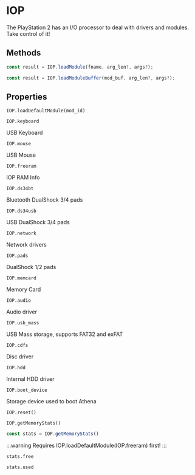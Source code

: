 # IOP

The PlayStation 2 has an I/O processor to deal with drivers and modules. Take control of it!

## Methods

```js
const result = IOP.loadModule(fname, arg_len?, args?);
```

```js
const result = IOP.loadModuleBuffer(mod_buf, arg_len?, args?);
```

## Properties

```IOP.loadDefaultModule(mod_id)```


```IOP.keyboard```  

USB Keyboard  


```IOP.mouse```

USB Mouse  


```IOP.freeram```

IOP RAM Info  


```IOP.ds34bt```

Bluetooth DualShock 3/4 pads  


```IOP.ds34usb```

USB DualShock 3/4 pads  


```IOP.network```

Network drivers  


```IOP.pads```

DualShock 1/2 pads  


```IOP.memcard```

Memory Card  


```IOP.audio```

Audio driver  


```IOP.usb_mass```

USB Mass storage, supports FAT32 and exFAT  


```IOP.cdfs```

Disc driver  


```IOP.hdd```

Internal HDD driver  


```IOP.boot_device```

Storage device used to boot Athena    


```IOP.reset()```


```IOP.getMemoryStats()```

```js
const stats = IOP.getMemoryStats()
``` 

:::warning
Requires IOP.loadDefaultModule(IOP.freeram) first! 
:::


```stats.free```

```stats.used```